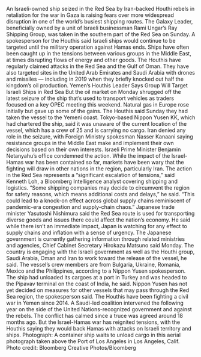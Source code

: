 An Israeli-owned ship seized in the Red Sea by Iran-backed Houthi rebels in retaliation for the war in Gaza is raising fears over more widespread disruption in one of the world’s busiest shipping routes.
The Galaxy Leader, beneficially owned by a unit of Israeli businessman Rami Ungar’s Ray Shipping Group, was taken in the southern part of the Red Sea on Sunday. A spokesperson for the Houthis said Israeli ships would continue to be targeted until the military operation against Hamas ends.
Ships have often been caught up in the tensions between various groups in the Middle East, at times disrupting flows of energy and other goods. The Houthis have regularly claimed attacks in the Red Sea and the Gulf of Oman. They have also targeted sites in the United Arab Emirates and Saudi Arabia with drones and missiles — including in 2019 when they briefly knocked out half the kingdom’s oil production.
Yemen’s Houthis Leader Says Group Will Target Israeli Ships in Red Sea
But the oil market on Monday shrugged off the latest seizure of the ship that’s used to transport vehicles as traders focused on a key OPEC meeting this weekend. Natural gas in Europe rose initially but gave up some of the gains.
The Houthis said Sunday they had taken the vessel to the Yemeni coast. Tokyo-based Nippon Yusen KK, which had chartered the ship, said it was unaware of the current location of the vessel, which has a crew of 25 and is carrying no cargo.
Iran denied any role in the seizure, with Foreign Ministry spokesman Nasser Kanaani saying resistance groups in the Middle East make and implement their own decisions based on their own interests.
Israeli Prime Minister Benjamin Netanyahu’s office condemned the action.
While the impact of the Israel-Hamas war has been contained so far, markets have been wary that the fighting will draw in other nations in the region, particularly Iran. The action in the Red Sea represents a “significant escalation of tensions,” said Kenneth Loh, a Bloomberg Intelligence analyst covering shipping and logistics.
“Some shipping companies may decide to circumvent the region for safety reasons, which means additional costs and delays,” he said. “This could lead to a knock-on effect across global supply chains reminiscent of pandemic-era congestion and supply-chain chaos.”
Japanese trade minister Yasutoshi Nishimura said the Red Sea route is used for transporting diverse goods and issues there could affect the nation’s economy. He said while there isn’t an immediate impact, Japan is watching for any effect to supply chains and inflation with a sense of urgency.
The Japanese government is currently gathering information through related ministries and agencies, Chief Cabinet Secretary Hirokazu Matsuno said Monday. The country is engaging with the Israeli government as well as the Houthi group, Saudi Arabia, Oman and Iran to work toward the release of the vessel, he said.
The vessel’s crew members are from Bulgaria, Ukraine, Romania, Mexico and the Philippines, according to a Nippon Yusen spokesperson. The ship had unloaded its cargoes at a port in Turkey and was headed to the Pipavav terminal on the coast of India, he said.
Nippon Yusen has not yet decided on measures for other vessels that may pass through the Red Sea region, the spokesperson said.
The Houthis have been fighting a civil war in Yemen since 2014. A Saudi-led coalition intervened the following year on the side of the United Nations-recognized government and against the rebels. The conflict has calmed since a truce was agreed around 18 months ago. But the Israel-Hamas war has reignited tensions, with the Houthis saying they would back Hamas with attacks on Israeli territory and ships.
Photograph: A container ship waits to unload cargo in this aerial photograph taken above the Port of Los Angeles in Los Angeles, Calif. Photo credit: Bloomberg Creative Photos/Bloomberg